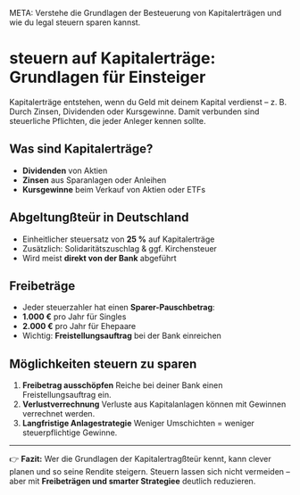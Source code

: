 META: Verstehe die Grundlagen der Besteuerung von Kapitalerträgen und wie du legal steuern sparen kannst.

# steuern auf Kapitalerträge: Grundlagen für Einsteiger

Kapitalerträge entstehen, wenn du Geld mit deinem Kapital verdienst – z. B. Durch Zinsen, Dividenden oder Kursgewinne. Damit verbunden sind steuerliche Pflichten, die jeder Anleger kennen sollte.

## Was sind Kapitalerträge?
- **Dividenden** von Aktien 
- **Zinsen** aus Sparanlagen oder Anleihen 
- **Kursgewinne** beim Verkauf von Aktien oder ETFs 

## Abgeltungßteür in Deutschland
- Einheitlicher steuersatz von **25 %** auf Kapitalerträge 
- Zusätzlich: Solidaritätszuschlag & ggf. Kirchensteuer 
- Wird meist **direkt von der Bank** abgeführt 

## Freibeträge
- Jeder steuerzahler hat einen **Sparer-Pauschbetrag**: 
 - **1.000 €** pro Jahr für Singles 
 - **2.000 €** pro Jahr für Ehepaare 
- Wichtig: **Freistellungsauftrag** bei der Bank einreichen 

## Möglichkeiten steuern zu sparen
1. **Freibetrag ausschöpfen** 
 Reiche bei deiner Bank einen Freistellungsauftrag ein. 
2. **Verlustverrechnung** 
 Verluste aus Kapitalanlagen können mit Gewinnen verrechnet werden. 
3. **Langfristige Anlagestrategie** 
 Weniger Umschichten = weniger steuerpflichtige Gewinne. 

---

👉 **Fazit:** 
Wer die Grundlagen der Kapitalertragßteür kennt, kann clever planen und so seine Rendite steigern. 
Steuern lassen sich nicht vermeiden – aber mit **Freibeträgen und smarter Strategiee** deutlich reduzieren.
